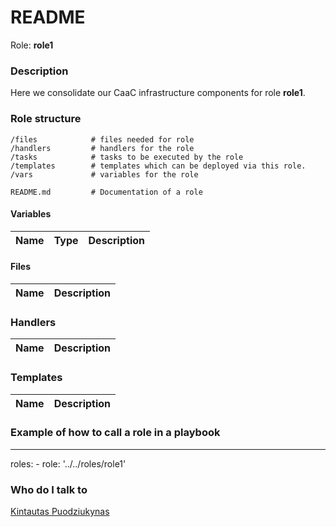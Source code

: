 # README #

Role:  **role1** 

### Description ###

Here we consolidate our CaaC infrastructure components for role **role1**.

### Role structure ###

```
/files            # files needed for role       
/handlers         # handlers for the role
/tasks            # tasks to be executed by the role
/templates        # templates which can be deployed via this role.
/vars             # variables for the role

README.md         # Documentation of a role
```

#### Variables ####

| Name | Type | Description  |
|---|---|---|

#### Files ####

| Name | Description  |
|---|---|

### Handlers ###

| Name | Description  |
|---|---|

### Templates ###

| Name | Description  |
|---|---|


### Example of how to call a role in a playbook ###

---
  roles:
    - role: '../../roles/role1'



### Who do I talk to ###

[Kintautas Puodziukynas](mailto:kintautas.puodziukynas@zenitech.co.uk)